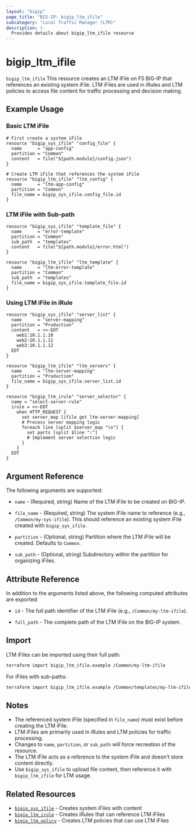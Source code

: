 ```yaml
---
layout: "bigip"
page_title: "BIG-IP: bigip_ltm_ifile"
subcategory: "Local Traffic Manager (LTM)"
description: |-
  Provides details about bigip_ltm_ifile resource
---
```


# bigip_ltm_ifile

`bigip_ltm_ifile` This resource creates an LTM iFile on F5 BIG-IP that references an existing system iFile. 
LTM iFiles are used in iRules and LTM policies to access file content for traffic processing and decision making.

## Example Usage

### Basic LTM iFile

```hcl
# First create a system iFile
resource "bigip_sys_ifile" "config_file" {
  name      = "app-config"
  partition = "Common"
  content   = file("${path.module}/config.json")
}

# Create LTM iFile that references the system iFile
resource "bigip_ltm_ifile" "ltm_config" {
  name      = "ltm-app-config"
  partition = "Common"
  file_name = bigip_sys_ifile.config_file.id
}
```

### LTM iFile with Sub-path

```hcl
resource "bigip_sys_ifile" "template_file" {
  name      = "error-template"
  partition = "Common"
  sub_path  = "templates"
  content   = file("${path.module}/error.html")
}

resource "bigip_ltm_ifile" "ltm_template" {
  name      = "ltm-error-template"
  partition = "Common"
  sub_path  = "templates"
  file_name = bigip_sys_ifile.template_file.id
}
```

### Using LTM iFile in iRule

```hcl
resource "bigip_sys_ifile" "server_list" {
  name      = "server-mapping"
  partition = "Production"
  content   = <<-EOT
    web1:10.1.1.10
    web2:10.1.1.11
    web3:10.1.1.12
  EOT
}

resource "bigip_ltm_ifile" "ltm_servers" {
  name      = "ltm-server-mapping"
  partition = "Production"
  file_name = bigip_sys_ifile.server_list.id
}

resource "bigip_ltm_irule" "server_selector" {
  name = "select-server-rule"
  irule = <<-EOT
    when HTTP_REQUEST {
      set server_map [ifile get ltm-server-mapping]
      # Process server mapping logic
      foreach line [split $server_map "\n"] {
        set parts [split $line ":"]
        # Implement server selection logic
      }
    }
  EOT
}
```

## Argument Reference

The following arguments are supported:

* `name` - (Required, string) Name of the LTM iFile to be created on BIG-IP.

* `file_name` - (Required, string) The system iFile name to reference (e.g., `/Common/my-sys-ifile`). This should reference an existing system iFile created with `bigip_sys_ifile`.

* `partition` - (Optional, string) Partition where the LTM iFile will be created. Defaults to `Common`.

* `sub_path` - (Optional, string) Subdirectory within the partition for organizing iFiles.

## Attribute Reference

In addition to the arguments listed above, the following computed attributes are exported:

* `id` - The full path identifier of the LTM iFile (e.g., `/Common/my-ltm-ifile`).

* `full_path` - The complete path of the LTM iFile on the BIG-IP system.

## Import

LTM iFiles can be imported using their full path:

```bash
terraform import bigip_ltm_ifile.example /Common/my-ltm-ifile
```

For iFiles with sub-paths:

```bash
terraform import bigip_ltm_ifile.example /Common/templates/my-ltm-ifile
```

## Notes

* The referenced system iFile (specified in `file_name`) must exist before creating the LTM iFile.
* LTM iFiles are primarily used in iRules and LTM policies for traffic processing.
* Changes to `name`, `partition`, or `sub_path` will force recreation of the resource.
* The LTM iFile acts as a reference to the system iFile and doesn't store content directly.
* Use `bigip_sys_ifile` to upload file content, then reference it with `bigip_ltm_ifile` for LTM usage.

## Related Resources

* [`bigip_sys_ifile`](bigip_sys_ifile.html) - Creates system iFiles with content
* [`bigip_ltm_irule`](bigip_ltm_irule.html) - Creates iRules that can reference LTM iFiles
* [`bigip_ltm_policy`](bigip_ltm_policy.html) - Creates LTM policies that can use LTM iFiles